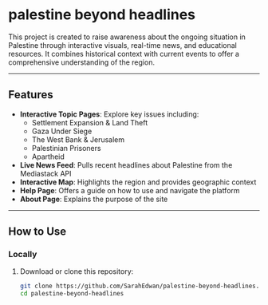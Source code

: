 # palestine beyond headlines

This project is created to raise awareness about the ongoing situation in Palestine through interactive visuals, real-time news, and educational resources. It combines historical context with current events to offer a comprehensive understanding of the region.

---

## Features

- **Interactive Topic Pages**: Explore key issues including:
  - Settlement Expansion & Land Theft
  - Gaza Under Siege
  - The West Bank & Jerusalem
  - Palestinian Prisoners
  - Apartheid
- **Live News Feed**: Pulls recent headlines about Palestine from the Mediastack API
- **Interactive Map**: Highlights the region and provides geographic context
- **Help Page**: Offers a guide on how to use and navigate the platform
- **About Page**: Explains the purpose of the site

---

## How to Use

### Locally
1. Download or clone this repository:
   ```bash
   git clone https://github.com/SarahEdwan/palestine-beyond-headlines.git
   cd palestine-beyond-headlines
